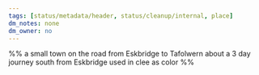 ```yaml
---
tags: [status/metadata/header, status/cleanup/internal, place]
dm_notes: none
dm_owner: no
---
```


%% a small town on the road from Eskbridge to Tafolwern about a 3 day journey south from Eskbridge 
used in clee as color 
%%
